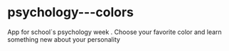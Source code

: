 # psychology---colors
App for school`s psychology week . Choose your favorite color and learn something new about your personality
